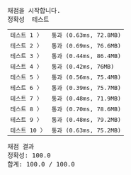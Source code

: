 <pre class="console-content"><div></div><div class="console-heading">채점을 시작합니다.</div><div class="console-message">정확성  테스트</div><table class="console-test-group" data-category="correctness"><tbody><tr data-testcase-id="161422"><td valign="top" class="td-label">테스트 1 <span>〉</span></td><td class="result passed">통과 (0.63ms, 72.8MB)</td></tr><tr data-testcase-id="161423"><td valign="top" class="td-label">테스트 2 <span>〉</span></td><td class="result passed">통과 (0.69ms, 76.6MB)</td></tr><tr data-testcase-id="161424"><td valign="top" class="td-label">테스트 3 <span>〉</span></td><td class="result passed">통과 (0.44ms, 86.4MB)</td></tr><tr data-testcase-id="161425"><td valign="top" class="td-label">테스트 4 <span>〉</span></td><td class="result passed">통과 (0.42ms, 76MB)</td></tr><tr data-testcase-id="161426"><td valign="top" class="td-label">테스트 5 <span>〉</span></td><td class="result passed">통과 (0.56ms, 75.4MB)</td></tr><tr data-testcase-id="161427"><td valign="top" class="td-label">테스트 6 <span>〉</span></td><td class="result passed">통과 (0.39ms, 75.7MB)</td></tr><tr data-testcase-id="161428"><td valign="top" class="td-label">테스트 7 <span>〉</span></td><td class="result passed">통과 (0.48ms, 71.9MB)</td></tr><tr data-testcase-id="161429"><td valign="top" class="td-label">테스트 8 <span>〉</span></td><td class="result passed">통과 (0.70ms, 78.6MB)</td></tr><tr data-testcase-id="161430"><td valign="top" class="td-label">테스트 9 <span>〉</span></td><td class="result passed">통과 (0.48ms, 79.2MB)</td></tr><tr data-testcase-id="161431"><td valign="top" class="td-label">테스트 10 <span>〉</span></td><td class="result passed">통과 (0.63ms, 75.2MB)</td></tr></tbody></table><div class="console-heading">채점 결과</div><div class="console-message">정확성: 100.0</div><div class="console-message">합계: 100.0 / 100.0</div></pre>